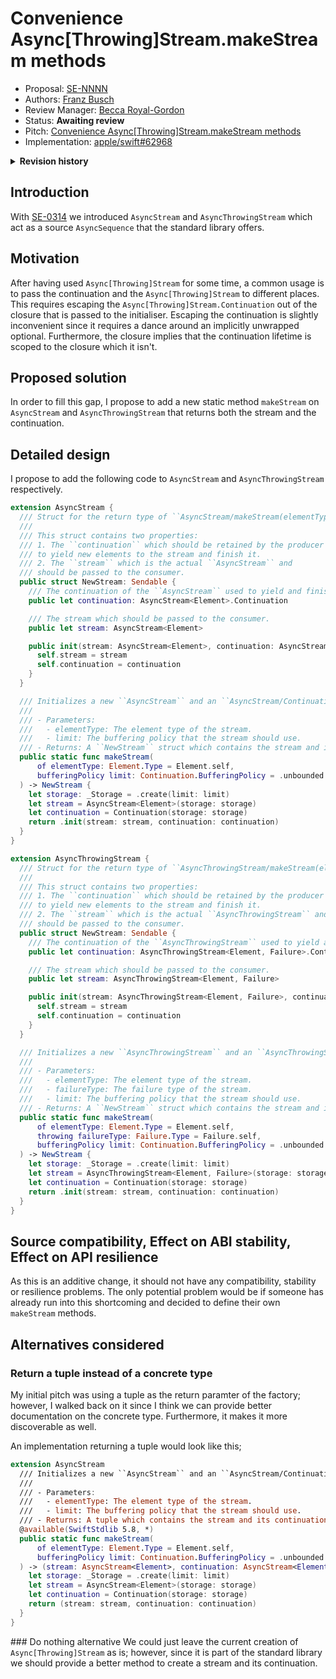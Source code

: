 # Convenience Async[Throwing]Stream.makeStream methods

* Proposal: [SE-NNNN](NNNN-async-stream-factory.md)
* Authors: [Franz Busch](https://github.com/FranzBusch)
* Review Manager: [Becca Royal-Gordon](https://github.com/beccadax)
* Status: **Awaiting review**
* Pitch: [Convenience Async[Throwing]Stream.makeStream methods](https://forums.swift.org/t/pitch-convenience-async-throwing-stream-makestream-methods/61030)
* Implementation: [apple/swift#62968](https://github.com/apple/swift/pull/62968)

<details>
<summary><b>Revision history</b></summary>

|            |                                                   |
| ---------- | ------------------------------------------------- |
| 2022-10-26 | Initial pitch.                                    |
| 2023-01-12 | Switch to concrete return type                    |

</details>

## Introduction

With [SE-0314](https://github.com/apple/swift-evolution/blob/main/proposals/0314-async-stream.md)
we introduced `AsyncStream` and `AsyncThrowingStream` which act as a source
`AsyncSequence` that the standard library offers.

## Motivation

After having used `Async[Throwing]Stream` for some time, a common usage
is to pass the continuation and the `Async[Throwing]Stream` to different places.
This requires escaping the `Async[Throwing]Stream.Continuation` out of 
the closure that is passed to the initialiser.
Escaping the continuation is slightly inconvenient since it requires a dance
around an implicitly unwrapped optional. Furthermore, the closure implies
that the continuation lifetime is scoped to the closure which it isn't.

## Proposed solution

In order to fill this gap, I propose to add a new static method `makeStream` on
`AsyncStream` and `AsyncThrowingStream` that returns both the stream
and the continuation.

## Detailed design

I propose to add the following code to `AsyncStream` and `AsyncThrowingStream`
respectively.

```swift
extension AsyncStream {
  /// Struct for the return type of ``AsyncStream/makeStream(elementType:limit:)``.
  ///
  /// This struct contains two properties:
  /// 1. The ``continuation`` which should be retained by the producer and is used
  /// to yield new elements to the stream and finish it.
  /// 2. The ``stream`` which is the actual ``AsyncStream`` and
  /// should be passed to the consumer.
  public struct NewStream: Sendable {
    /// The continuation of the ``AsyncStream`` used to yield and finish.
    public let continuation: AsyncStream<Element>.Continuation

    /// The stream which should be passed to the consumer.
    public let stream: AsyncStream<Element>

    public init(stream: AsyncStream<Element>, continuation: AsyncStream<Element>.Continuation) {
      self.stream = stream
      self.continuation = continuation
    }
  }

  /// Initializes a new ``AsyncStream`` and an ``AsyncStream/Continuation``.
  ///
  /// - Parameters:
  ///   - elementType: The element type of the stream.
  ///   - limit: The buffering policy that the stream should use.
  /// - Returns: A ``NewStream`` struct which contains the stream and its continuation.
  public static func makeStream(
      of elementType: Element.Type = Element.self,
      bufferingPolicy limit: Continuation.BufferingPolicy = .unbounded
  ) -> NewStream {
    let storage: _Storage = .create(limit: limit)
    let stream = AsyncStream<Element>(storage: storage)
    let continuation = Continuation(storage: storage)
    return .init(stream: stream, continuation: continuation)
  }
}

extension AsyncThrowingStream {
  /// Struct for the return type of ``AsyncThrowingStream/makeStream(elementType:limit:)``.
  ///
  /// This struct contains two properties:
  /// 1. The ``continuation`` which should be retained by the producer and is used
  /// to yield new elements to the stream and finish it.
  /// 2. The ``stream`` which is the actual ``AsyncThrowingStream`` and
  /// should be passed to the consumer.
  public struct NewStream: Sendable {
    /// The continuation of the ``AsyncThrowingStream`` used to yield and finish.
    public let continuation: AsyncThrowingStream<Element, Failure>.Continuation

    /// The stream which should be passed to the consumer.
    public let stream: AsyncThrowingStream<Element, Failure>

    public init(stream: AsyncThrowingStream<Element, Failure>, continuation: AsyncThrowingStream<Element, Failure>.Continuation) {
      self.stream = stream
      self.continuation = continuation
    }
  }

  /// Initializes a new ``AsyncThrowingStream`` and an ``AsyncThrowingStream/Continuation``.
  ///
  /// - Parameters:
  ///   - elementType: The element type of the stream.
  ///   - failureType: The failure type of the stream.
  ///   - limit: The buffering policy that the stream should use.
  /// - Returns: A ``NewStream`` struct which contains the stream and its continuation.
  public static func makeStream(
      of elementType: Element.Type = Element.self,
      throwing failureType: Failure.Type = Failure.self,
      bufferingPolicy limit: Continuation.BufferingPolicy = .unbounded
  ) -> NewStream {
    let storage: _Storage = .create(limit: limit)
    let stream = AsyncThrowingStream<Element, Failure>(storage: storage)
    let continuation = Continuation(storage: storage)
    return .init(stream: stream, continuation: continuation)
  }
}
```

## Source compatibility, Effect on ABI stability, Effect on API resilience

As this is an additive change, it should not have any compatibility, stability or resilience problems. The only potential problem would be if someone has already run into this shortcoming and decided to define their own `makeStream` methods.

## Alternatives considered

### Return a tuple instead of a concrete type
My initial pitch was using a tuple as the return paramter of the factory;
however, I walked back on it since I think we can provide better documentation on
the concrete type. Furthermore, it makes it more discoverable as well.

An implementation returning a tuple would look like this;

```swift
extension AsyncStream 
  /// Initializes a new ``AsyncStream`` and an ``AsyncStream/Continuation``.
  ///
  /// - Parameters:
  ///   - elementType: The element type of the stream.
  ///   - limit: The buffering policy that the stream should use.
  /// - Returns: A tuple which contains the stream and its continuation.
  @available(SwiftStdlib 5.8, *)
  public static func makeStream(
      of elementType: Element.Type = Element.self,
      bufferingPolicy limit: Continuation.BufferingPolicy = .unbounded
  ) -> (stream: AsyncStream<Element>, continuation: AsyncStream<Element>.Continuation) {
    let storage: _Storage = .create(limit: limit)
    let stream = AsyncStream<Element>(storage: storage)
    let continuation = Continuation(storage: storage)
    return (stream: stream, continuation: continuation)
  }
}
```

### Do nothing alternative
We could just leave the current creation of `Async[Throwing]Stream` as is;
however, since it is part of the standard library we should provide
a better method to create a stream and its continuation.